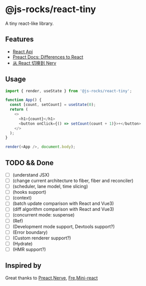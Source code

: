 # @js-rocks/react-tiny

A tiny react-like library.

## Features

- [React Api](https://reactjs.org/docs/react-api.html)
- [Preact Docs: Differences to React](https://www.preactjs.com.cn/guide/v10/differences-to-react/)
- [从 React 切换到 Nerv](https://nervjs.github.io/docs/guides/switching-to-nerv.html)

## Usage

```js
import { render, useState } from '@js-rocks/react-tiny';

function App() {
  const [count, setCount] = useState(0);
  return (
    <>
      <h1>{count}</h1>
      <button onClick={() => setCount(count + 1)}>+</button>
    </>
  );
}

render(<App />, document.body);
```

## TODO && Done

- [ ] (understand JSX)
- [ ] (change current architecture to fiber, fiber and reconciler)
- [ ] (scheduler, lane model, time slicing)
- [ ] (hooks support)
- [ ] (context)
- [ ] (batch update comparison with React and Vue3)
- [ ] (diff algorithm comparison with React and Vue3)
- [ ] (concurrent mode: suspense)
- [ ] (Ref)
- [ ] (Development mode support, Devtools support?)
- [ ] (Error boundary)
- [ ] (Custom renderer support?)
- [ ] (Hydrate)
- [ ] (HMR support?)

## Inspired by

Great thanks to [Preact](https://github.com/preactjs/preact),[Nerve](https://nervjs.github.io/docs/intro/overview.html), [Fre](https://github.com/frejs/fre),[Mini-react](https://github.com/lizuncong/mini-react)
